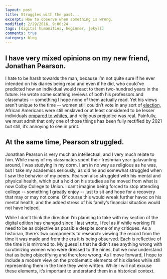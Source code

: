 ```yaml
---
layout: post
title: Struggles with the past...
excerpt: How to observe when something is wrong.
modified: 2/29/2016, 9:00:24
tags: [digital humanities, beginner, jekyll]
comments: true
category: blog
---
```


## I have very mixed opinions on my new friend, Jonathan Pearson.

I hate to be harsh towards the man, because I’m not quite sure if he ever intended on his diaries being read and even if he did, 
who could’ve predicted how an individual would react to them two-hundred years in the future.  He wrote some scathing reviews of 
both his professors and classmates -- something I hope none of them actually read.  Yet his views aren't unique to the time -- 
women still couldn’t vote in any sort of <a href="https://www.history.com/news/19th-amendment-women-vote-timeline"> election, </a> African Americans were still enslaved or at least considered to be lesser individuals <a href="https://www.brennancenter.org/our-work/research-reports/jim-crow-new-york"> ompared to whites, </a> and religious prejudice was real.  Painfully, we must admit that only one of those things has been fully rectified by 2021 but still, it’s annoying to see in print.

## At the same time, Pearson struggled.

Jonathan Pearson is very much an intellectual, and I very much relate to him.  While many of my classmates spent their freshman year galavanting around, I was studying in my dorm.  I am in no way as religious as he was, but I take my academics seriously, as did he and somewhat struggled when I saw the behavior of my peers.  Pearson also struggled with his mental and physical health, which put a hold on his studies as he moved from what is now Colby College to Union.  I can’t imagine being forced to stop attending college -- something I greatly enjoy -- just to sit and hope for a recovery that may or may not come.  Of course this would wreak further havoc on his mental health, and the added stress of his family’s financial situation would not have helped.    

While I don’t think the direction I’m planning to take with my section of the digital edition has changed since I last wrote, I feel as if while working I’ll need to be as objective as possible despite some of my critiques.  As a historian, there’s two components to research: viewing the record from the time it was made and from the era it is being observed.  Each is reflective of the time it is mirrored to.  My guess is that he didn’t see anything wrong with scrutinizing women who were dressed to the nines, but we now understand that as being objectifying and therefore wrong.  As I move forward, I hope to include a modern view on the problematic elements of his diaries while still representing them in the time they were written.  While I will not excuse these elements, it’s important to understand them in a historical context. 
